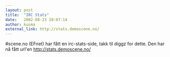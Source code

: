 ```yaml
---
layout: post
title:  "IRC Stats"
date:   2002-08-23 10:07:14
author: kusma
external_link: http://stats.demoscene.no/
---
```

\#scene.no (EFnet) har fått en irc-stats-side, takk til diggz for dette.
Den har nå fått url'en http://stats.demoscene.no/

